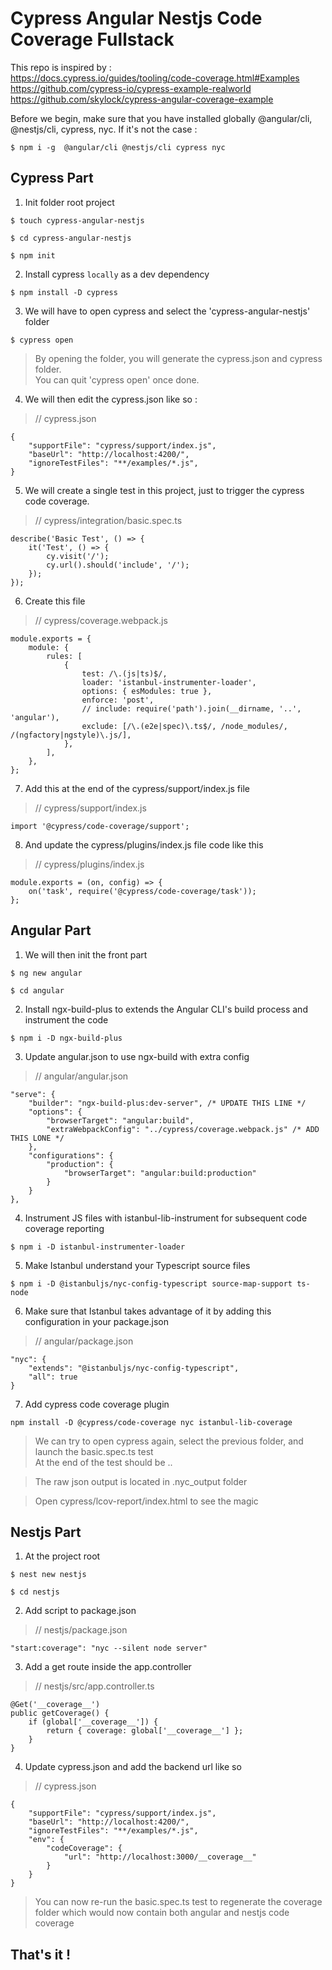 # Cypress Angular Nestjs Code Coverage Fullstack

This repo is inspired by :  
https://docs.cypress.io/guides/tooling/code-coverage.html#Examples  
https://github.com/cypress-io/cypress-example-realworld  
https://github.com/skylock/cypress-angular-coverage-example

Before we begin, make sure that you have installed globally @angular/cli, @nestjs/cli, cypress, nyc.
If it's not the case :

```
$ npm i -g  @angular/cli @nestjs/cli cypress nyc
```

## Cypress Part

1. Init folder root project

```
$ touch cypress-angular-nestjs
```

```
$ cd cypress-angular-nestjs
```

```
$ npm init
```

2. Install cypress `locally` as a dev dependency

```
$ npm install -D cypress
```

3. We will have to open cypress and select the 'cypress-angular-nestjs' folder

```
$ cypress open
```

> By opening the folder, you will generate the cypress.json and cypress folder.  
> You can quit 'cypress open' once done.

4. We will then edit the cypress.json like so :

> // cypress.json

```
{
    "supportFile": "cypress/support/index.js",
    "baseUrl": "http://localhost:4200/",
    "ignoreTestFiles": "**/examples/*.js",
}
```

5. We will create a single test in this project, just to trigger the cypress code coverage.

> // cypress/integration/basic.spec.ts

```
describe('Basic Test', () => {
    it('Test', () => {
        cy.visit('/');
        cy.url().should('include', '/');
    });
});
```

6. Create this file

> // cypress/coverage.webpack.js

```
module.exports = {
    module: {
        rules: [
            {
                test: /\.(js|ts)$/,
                loader: 'istanbul-instrumenter-loader',
                options: { esModules: true },
                enforce: 'post',
                // include: require('path').join(__dirname, '..', 'angular'),
                exclude: [/\.(e2e|spec)\.ts$/, /node_modules/, /(ngfactory|ngstyle)\.js/],
            },
        ],
    },
};
```

7. Add this at the end of the cypress/support/index.js file

> // cypress/support/index.js

```
import '@cypress/code-coverage/support';
```

8. And update the cypress/plugins/index.js file code like this

> // cypress/plugins/index.js

```
module.exports = (on, config) => {
    on('task', require('@cypress/code-coverage/task'));
};
```

## Angular Part

1. We will then init the front part

```
$ ng new angular
```

```
$ cd angular
```

2. Install ngx-build-plus to extends the Angular CLI's build process and instrument the code

```
$ npm i -D ngx-build-plus
```

3. Update angular.json to use ngx-build with extra config

> // angular/angular.json

```
"serve": {
    "builder": "ngx-build-plus:dev-server", /* UPDATE THIS LINE */
    "options": {
        "browserTarget": "angular:build",
        "extraWebpackConfig": "../cypress/coverage.webpack.js" /* ADD THIS LONE */
    },
    "configurations": {
        "production": {
            "browserTarget": "angular:build:production"
        }
    }
},
```

4. Instrument JS files with istanbul-lib-instrument for subsequent code coverage reporting

```
$ npm i -D istanbul-instrumenter-loader
```

5. Make Istanbul understand your Typescript source files

```
$ npm i -D @istanbuljs/nyc-config-typescript source-map-support ts-node
```

6. Make sure that Istanbul takes advantage of it by adding this configuration in your package.json

> // angular/package.json

```
"nyc": {
    "extends": "@istanbuljs/nyc-config-typescript",
    "all": true
}
```

7. Add cypress code coverage plugin

```
npm install -D @cypress/code-coverage nyc istanbul-lib-coverage
```

> We can try to open cypress again, select the previous folder, and launch the basic.spec.ts test  
> At the end of the test should be ..

> The raw json output is located in .nyc_output folder

> Open cypress/lcov-report/index.html to see the magic

## Nestjs Part

1. At the project root

```
$ nest new nestjs
```

```
$ cd nestjs
```

2. Add script to package.json

> // nestjs/package.json

```
"start:coverage": "nyc --silent node server"
```

3. Add a get route inside the app.controller

> // nestjs/src/app.controller.ts

```
@Get('__coverage__')
public getCoverage() {
    if (global['__coverage__']) {
        return { coverage: global['__coverage__'] };
    }
}
```

4. Update cypress.json and add the backend url like so

> // cypress.json

```
{
    "supportFile": "cypress/support/index.js",
    "baseUrl": "http://localhost:4200/",
    "ignoreTestFiles": "**/examples/*.js",
    "env": {
        "codeCoverage": {
            "url": "http://localhost:3000/__coverage__"
        }
    }
}
```

> You can now re-run the basic.spec.ts test to regenerate the coverage folder which would now contain both angular and nestjs code coverage

## That's it !
